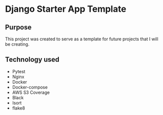 # Django Starter App Template

## Purpose
This project was created to serve as a template for future projects that I will be creating.

## Technology used
 - Pytest
 - Nginx
 - Docker
 - Docker-compose
 - AWS S3 Coverage
 - Black
 - Isort
 - flake8